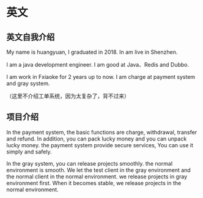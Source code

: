 # 英文



## 英文自我介绍

My name is huangyuan, I graduated in 2018. In am live in Shenzhen.

I am a java development engineer. I am good at Java、Redis and Dubbo.

I am work in Fxiaoke for 2 years up to now. I am charge at payment system and gray system.

（这里不介绍工单系统，因为太复杂了，背不过来）



## 项目介绍

In the payment system, the basic functions are charge, withdrawal, transfer and refund. In addition, you can pack lucky money and you can unpack lucky money.  the payment system provide secure services, You can use it simply and safely.

In the gray system, you can release projects smoothly. the normal environment is smooth. We let  the test client in the gray environment and the normal client in the normal environment. we release projects in gray environment first. When it becomes stable, we release projects in the normal environment.
